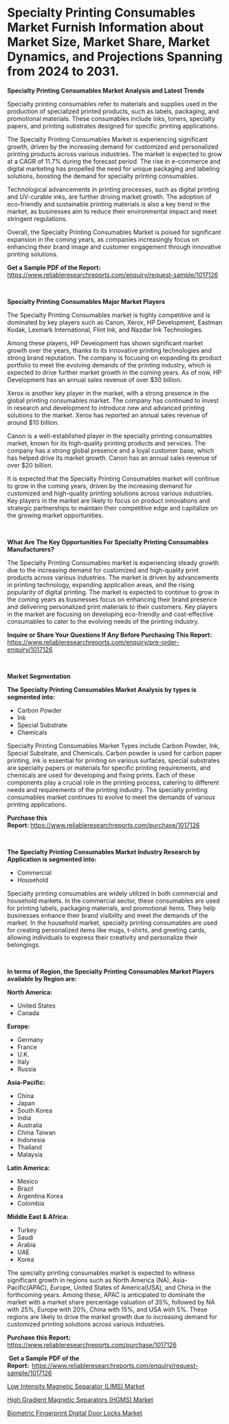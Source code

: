 <p><h1>Specialty Printing Consumables Market Furnish Information about Market Size, Market Share, Market Dynamics, and Projections Spanning from 2024 to 2031.</h1></p><p><strong>Specialty Printing Consumables Market Analysis and Latest Trends</strong></p>
<p><p>Specialty printing consumables refer to materials and supplies used in the production of specialized printed products, such as labels, packaging, and promotional materials. These consumables include inks, toners, specialty papers, and printing substrates designed for specific printing applications.</p><p>The Specialty Printing Consumables Market is experiencing significant growth, driven by the increasing demand for customized and personalized printing products across various industries. The market is expected to grow at a CAGR of 11.7% during the forecast period. The rise in e-commerce and digital marketing has propelled the need for unique packaging and labeling solutions, boosting the demand for specialty printing consumables.</p><p>Technological advancements in printing processes, such as digital printing and UV-curable inks, are further driving market growth. The adoption of eco-friendly and sustainable printing materials is also a key trend in the market, as businesses aim to reduce their environmental impact and meet stringent regulations.</p><p>Overall, the Specialty Printing Consumables Market is poised for significant expansion in the coming years, as companies increasingly focus on enhancing their brand image and customer engagement through innovative printing solutions.</p></p>
<p><strong>Get a Sample PDF of the Report:&nbsp;</strong> <a href="https://www.reliableresearchreports.com/enquiry/request-sample/1017126">https://www.reliableresearchreports.com/enquiry/request-sample/1017126</a></p>
<p>&nbsp;</p>
<p><strong>Specialty Printing Consumables Major Market Players</strong></p>
<p><p>The Specialty Printing Consumables market is highly competitive and is dominated by key players such as Canon, Xerox, HP Development, Eastman Kodak, Lexmark International, Flint Ink, and Nazdar Ink Technologies. </p><p>Among these players, HP Development has shown significant market growth over the years, thanks to its innovative printing technologies and strong brand reputation. The company is focusing on expanding its product portfolio to meet the evolving demands of the printing industry, which is expected to drive further market growth in the coming years. As of now, HP Development has an annual sales revenue of over $30 billion.</p><p>Xerox is another key player in the market, with a strong presence in the global printing consumables market. The company has continued to invest in research and development to introduce new and advanced printing solutions to the market. Xerox has reported an annual sales revenue of around $10 billion.</p><p>Canon is a well-established player in the specialty printing consumables market, known for its high-quality printing products and services. The company has a strong global presence and a loyal customer base, which has helped drive its market growth. Canon has an annual sales revenue of over $20 billion.</p><p>It is expected that the Specialty Printing Consumables market will continue to grow in the coming years, driven by the increasing demand for customized and high-quality printing solutions across various industries. Key players in the market are likely to focus on product innovations and strategic partnerships to maintain their competitive edge and capitalize on the growing market opportunities.</p></p>
<p>&nbsp;</p>
<p><strong>What Are The Key Opportunities For Specialty Printing Consumables Manufacturers?</strong></p>
<p><p>The Specialty Printing Consumables market is experiencing steady growth due to the increasing demand for customized and high-quality print products across various industries. The market is driven by advancements in printing technology, expanding application areas, and the rising popularity of digital printing. The market is expected to continue to grow in the coming years as businesses focus on enhancing their brand presence and delivering personalized print materials to their customers. Key players in the market are focusing on developing eco-friendly and cost-effective consumables to cater to the evolving needs of the printing industry.</p></p>
<p><strong>Inquire or Share Your Questions If Any Before Purchasing This Report:</strong> <a href="https://www.reliableresearchreports.com/enquiry/pre-order-enquiry/1017126">https://www.reliableresearchreports.com/enquiry/pre-order-enquiry/1017126</a></p>
<p>&nbsp;</p>
<p><strong>Market Segmentation</strong></p>
<p><strong>The Specialty Printing Consumables Market Analysis by types is segmented into:</strong></p>
<p><ul><li>Carbon Powder</li><li>Ink</li><li>Special Substrate</li><li>Chemicals</li></ul></p>
<p><p>Specialty Printing Consumables Market Types include Carbon Powder, Ink, Special Substrate, and Chemicals. Carbon powder is used for carbon paper printing, ink is essential for printing on various surfaces, special substrates are specialty papers or materials for specific printing requirements, and chemicals are used for developing and fixing prints. Each of these components play a crucial role in the printing process, catering to different needs and requirements of the printing industry. The specialty printing consumables market continues to evolve to meet the demands of various printing applications.</p></p>
<p><strong>Purchase this Report:&nbsp;</strong><a href="https://www.reliableresearchreports.com/purchase/1017126">https://www.reliableresearchreports.com/purchase/1017126</a></p>
<p>&nbsp;</p>
<p><strong>The Specialty Printing Consumables Market Industry Research by Application is segmented into:</strong></p>
<p><ul><li>Commercial</li><li>Household</li></ul></p>
<p><p>Specialty printing consumables are widely utilized in both commercial and household markets. In the commercial sector, these consumables are used for printing labels, packaging materials, and promotional items. They help businesses enhance their brand visibility and meet the demands of the market. In the household market, specialty printing consumables are used for creating personalized items like mugs, t-shirts, and greeting cards, allowing individuals to express their creativity and personalize their belongings.</p></p>
<p>&nbsp;</p>
<p><strong>In terms of Region, the Specialty Printing Consumables Market Players available by Region are:</strong></p>
<p>
    <p> <strong> North America: </strong>
        <ul>
            <li>United States</li>
            <li>Canada</li>
        </ul>
        </p> 
    <p> <strong> Europe: </strong>
        <ul>
            <li>Germany</li>
            <li>France</li>
            <li>U.K.</li>
            <li>Italy</li>
            <li>Russia</li>
        </ul>
        </p> 
    <p> <strong> Asia-Pacific: </strong>
        <ul>
            <li>China</li>
            <li>Japan</li>
            <li>South Korea</li>
            <li>India</li>
            <li>Australia</li>
            <li>China Taiwan</li>
            <li>Indonesia</li>
            <li>Thailand</li>
            <li>Malaysia</li>
        </ul>
        </p> 
    <p> <strong> Latin America: </strong>
        <ul>
            <li>Mexico</li>
            <li>Brazil</li>
            <li>Argentina Korea</li>
            <li>Colombia</li>
        </ul>
        </p> 
    <p> <strong> Middle East & Africa: </strong>
        <ul>
            <li>Turkey</li>
            <li>Saudi</li>
            <li>Arabia</li>
            <li>UAE</li>
            <li>Korea</li>
        </ul>
    </p>
    </p>
<p><p>The specialty printing consumables market is expected to witness significant growth in regions such as North America (NA), Asia-Pacific(APAC), Europe, United States of America(USA), and China in the forthcoming years. Among these, APAC is anticipated to dominate the market with a market share percentage valuation of 35%, followed by NA with 25%, Europe with 20%, China with 15%, and USA with 5%. These regions are likely to drive the market growth due to increasing demand for customized printing solutions across various industries.</p></p>
<p><strong>Purchase this Report: </strong><a href="https://www.reliableresearchreports.com/purchase/1017126">https://www.reliableresearchreports.com/purchase/1017126</a></p>
<p>&nbsp;<strong>Get a Sample PDF of the Report:&nbsp;&nbsp;</strong><a href="https://www.reliableresearchreports.com/enquiry/request-sample/1017126">https://www.reliableresearchreports.com/enquiry/request-sample/1017126</a></p>
<p><strong></strong></p>
<p><p><a href="https://view.publitas.com/reportprime-1/low-intensity-magnetic-separator-lims-market-research-report-provides-thorough-industry-overview-which-offers-an-in-depth-analysis-of-product-trends-and-new-market-divisions/">Low Intensity Magnetic Separator (LIMS) Market</a></p><p><a href="https://view.publitas.com/reportprime-1/high-gradient-magnetic-separators-hgms-market-size-and-growth-market-segmentation-regional-and-country-breakdowns-and-market-trends-for-period-from-2023-2030/">High Gradient Magnetic Separators (HGMS) Market</a></p><p><a href="https://view.publitas.com/reportprime-1/biometric-fingerprint-digital-door-locks-market-size-focuses-on-market-dynamics-in-depth-analysis-and-future-projections-of-its-market-forecasted-for-period-from-2023-to-2030/">Biometric Fingerprint Digital Door Locks Market</a></p></p>